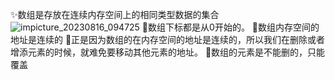 ✨数组是存放在连续内存空间上的相同类型数据的集合
![impicture_20230816_094725](https://github.com/JasonLonger/note/assets/50047690/5079aa97-a8c0-409f-a3d5-1e8714515ead)
👏数组下标都是从0开始的。
👏数组内存空间的地址是连续的
👏正是因为数组的在内存空间的地址是连续的，所以我们在删除或者增添元素的时候，就难免要移动其他元素的地址。
👏数组的元素是不能删的，只能覆盖
